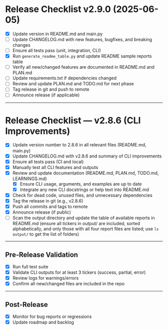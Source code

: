 # Release Checklist v2.9.0 (2025-06-05)

- [x] Update version in README.md and main.py
- [ ] Update CHANGELOG.md with new features, bugfixes, and breaking changes
- [ ] Ensure all tests pass (unit, integration, CLI)
- [x] Run `generate_readme_table.py` and update README sample reports table
- [ ] Verify all new/changed features are documented in README.md and PLAN.md
- [ ] Update requirements.txt if dependencies changed
- [ ] Review and update PLAN.md and TODO.md for next phase
- [ ] Tag release in git and push to remote
- [ ] Announce release (if applicable)

---

# Release Checklist — v2.8.6 (CLI Improvements)

- [x] Update version number to 2.8.6 in all relevant files (README.md, main.py)
- [x] Update CHANGELOG.md with v2.8.6 and summary of CLI improvements
- [x] Ensure all tests pass (CI and local)
- [x] Manually test all CLI features and outputs
- [x] Review and update documentation (README.md, PLAN.md, TODO.md, LEARNINGS.md)
    - [x] Ensure CLI usage, arguments, and examples are up to date
    - [x] Integrate any new CLI docstrings or help text into README.md
- [x] Check for dead code, unused files, and unnecessary dependencies
- [x] Tag the release in git (e.g., v2.8.6)
- [x] Push all commits and tags to remote
- [x] Announce release (if public)
- [ ] Scan the output directory and update the table of available reports in README.md (ensure all tickers in output/ are included, sorted alphabetically, and only those with all four report files are listed; use `ls output/` to get the list of folders)

---

## Pre-Release Validation
- [x] Run full test suite
- [x] Validate CLI outputs for at least 3 tickers (success, partial, error)
- [x] Review logs for warnings/errors
- [x] Confirm all new/changed files are included in the repo

---

## Post-Release
- [x] Monitor for bug reports or regressions
- [x] Update roadmap and backlog